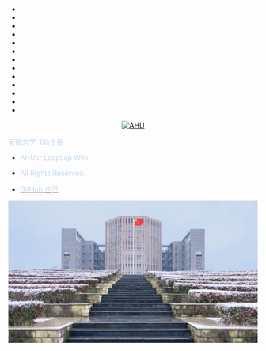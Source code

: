 * ⠀
* ⠀
* ⠀
* ⠀⠀
* ⠀
* ⠀
* ⠀
* ⠀
* ⠀
* ⠀⠀
* ⠀
* ⠀
* ⠀

<p align="center">
  <a href="https://github.com/AHUer-LeapLap/Impart-Inherit">
    <img alt="AHU" src="_media/AHU-logo-冬.png" height="120">
  </a>
</p>
<middle><font color="C8D9EE">安徽大学飞跃手册</font></middle>

- <font color="C8D9EE">AHUer LeapLap Wiki</font>

- <font color="C8D9EE">All Rights Reserved.</font>

- [<font color="C8D9EE">GitHub 主页</font>](https://github.com/AHUer-LeapLap/Impart-Inherit)

![封面图](_media/八角楼之阶-冬.jpg)

